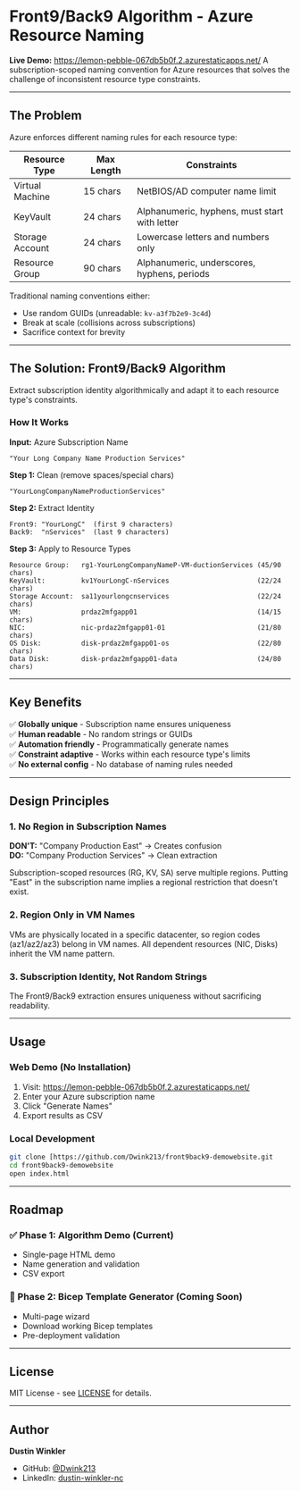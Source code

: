 # Front9/Back9 Algorithm - Azure Resource Naming

**Live Demo:** https://lemon-pebble-067db5b0f.2.azurestaticapps.net/
A subscription-scoped naming convention for Azure resources that solves the challenge of inconsistent resource type constraints.

---

## The Problem

Azure enforces different naming rules for each resource type:

| Resource Type | Max Length | Constraints |
|--------------|------------|-------------|
| Virtual Machine | 15 chars | NetBIOS/AD computer name limit |
| KeyVault | 24 chars | Alphanumeric, hyphens, must start with letter |
| Storage Account | 24 chars | Lowercase letters and numbers only |
| Resource Group | 90 chars | Alphanumeric, underscores, hyphens, periods |

Traditional naming conventions either:
- Use random GUIDs (unreadable: `kv-a3f7b2e9-3c4d`)
- Break at scale (collisions across subscriptions)
- Sacrifice context for brevity

---

## The Solution: Front9/Back9 Algorithm

Extract subscription identity algorithmically and adapt it to each resource type's constraints.

### How It Works

**Input:** Azure Subscription Name
```
"Your Long Company Name Production Services"
```

**Step 1:** Clean (remove spaces/special chars)
```
"YourLongCompanyNameProductionServices"
```

**Step 2:** Extract Identity
```
Front9: "YourLongC"  (first 9 characters)
Back9:  "nServices"  (last 9 characters)
```

**Step 3:** Apply to Resource Types
```
Resource Group:   rg1-YourLongCompanyNameP-VM-ductionServices (45/90 chars)
KeyVault:         kv1YourLongC-nServices                      (22/24 chars)
Storage Account:  sa11yourlongcnservices                      (22/24 chars)
VM:               prdaz2mfgapp01                              (14/15 chars)
NIC:              nic-prdaz2mfgapp01-01                       (21/80 chars)
OS Disk:          disk-prdaz2mfgapp01-os                      (22/80 chars)
Data Disk:        disk-prdaz2mfgapp01-data                    (24/80 chars)
```

---

## Key Benefits

✅ **Globally unique** - Subscription name ensures uniqueness  
✅ **Human readable** - No random strings or GUIDs  
✅ **Automation friendly** - Programmatically generate names  
✅ **Constraint adaptive** - Works within each resource type's limits  
✅ **No external config** - No database of naming rules needed  

---

## Design Principles

### 1. No Region in Subscription Names
**DON'T:** "Company Production East" → Creates confusion  
**DO:** "Company Production Services" → Clean extraction

Subscription-scoped resources (RG, KV, SA) serve multiple regions. Putting "East" in the subscription name implies a regional restriction that doesn't exist.

### 2. Region Only in VM Names
VMs are physically located in a specific datacenter, so region codes (az1/az2/az3) belong in VM names. All dependent resources (NIC, Disks) inherit the VM name pattern.

### 3. Subscription Identity, Not Random Strings
The Front9/Back9 extraction ensures uniqueness without sacrificing readability.

---

## Usage

### Web Demo (No Installation)
1. Visit: https://lemon-pebble-067db5b0f.2.azurestaticapps.net/
2. Enter your Azure subscription name
3. Click "Generate Names"
4. Export results as CSV

### Local Development
```bash
git clone [https://github.com/Dwink213/front9back9-demowebsite.git
cd front9back9-demowebsite
open index.html
```

---

## Roadmap

### ✅ Phase 1: Algorithm Demo (Current)
- Single-page HTML demo
- Name generation and validation
- CSV export

### 🚧 Phase 2: Bicep Template Generator (Coming Soon)
- Multi-page wizard
- Download working Bicep templates
- Pre-deployment validation

---

## License

MIT License - see [LICENSE](LICENSE) for details.

---

## Author

**Dustin Winkler**

- GitHub: [@Dwink213](https://github.com/Dwink213)
- LinkedIn: [dustin-winkler-nc](https://www.linkedin.com/in/dustin-winkler-nc/)
